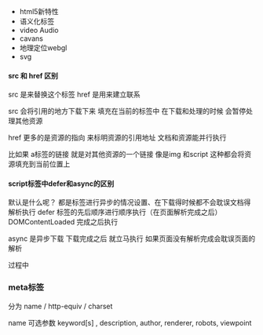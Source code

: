 - html5新特性
- 语义化标签
- video Audio
- cavans
- 地理定位webgl
- svg

#### src 和 href 区别
src 是来替换这个标签
href 是用来建立联系

src 会将引用的地方下载下来 填充在当前的标签中
在下载和处理的时候 会暂停处理其他资源

href 更多的是资源的指向 来标明资源的引用地址
文档和资源能并行执行

比如果 a标签的链接 就是对其他资源的一个链接
像是img 和script 这种都会将资源填充到当前位置上

#### script标签中defer和async的区别
默认是什么呢？
都是标签进行异步的情况设置、在下载得时候都不会耽误文档得解析执行
defer 标签的先后顺序进行顺序执行（在页面解析完成之后）
DOMContentLoaded 完成之后执行

async 是异步下载 下载完成之后 就立马执行 如果页面没有解析完成会耽误页面的解析

过程中

### meta标签  

分为 name / http-equiv / charset


name  可选参数 keyword[s] , description, author, renderer, robots, viewpoint
